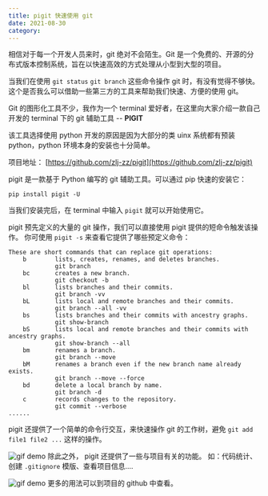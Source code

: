 ```yaml
---
title: pigit 快速使用 git
date: 2021-08-30
category:
---
```


相信对于每一个开发人员来时，git 绝对不会陌生。Git 是一个免费的、开源的分布式版本控制系统，旨在以快速高效的方式处理从小型到大型的项目。

当我们在使用 `git status` `git branch` 这些命令操作 git 时，有没有觉得不够快。这个是否我么可以借助一些第三方的工具来帮助我们快速、方便的使用 git。

Git 的图形化工具不少，我作为一个 terminal 爱好者，在这里向大家介绍一款自己开发的 terminal 下的 git 辅助工具 -- **PIGIT**

该工具选择使用 python 开发的原因是因为大部分的类 uinx 系统都有预装 python，python 环境本身的安装也十分简单。

项目地址： [https://github.com/zlj-zz/pigit](https://github.com/zlj-zz/pigit)

pigit 是一款基于 Python 编写的 git 辅助工具。可以通过 pip 快速的安装它：

```shell
pip install pigit -U
```

当我们安装完后，在 terminal 中输入 `pigit` 就可以开始使用它。

pigit 预先定义的大量的 git 操作，我们可以直接使用 pigit 提供的短命令触发该操作。 你可使用 `pigit -s` 来查看它提供了哪些预定义命令：

```
These are short commands that can replace git operations:
    b        lists, creates, renames, and deletes branches.
             git branch
    bc       creates a new branch.
             git checkout -b
    bl       lists branches and their commits.
             git branch -vv
    bL       lists local and remote branches and their commits.
             git branch --all -vv
    bs       lists branches and their commits with ancestry graphs.
             git show-branch
    bS       lists local and remote branches and their commits with ancestry graphs.
             git show-branch --all
    bm       renames a branch.
             git branch --move
    bM       renames a branch even if the new branch name already exists.
             git branch --move --force
    bd       delete a local branch by name.
             git branch -d
    c        records changes to the repository.
             git commit --verbose
......
```

pigit 还提供了一个简单的命令行交互，来快速操作 git 的工作树，避免 `git add file1 file2 ...` 这样的操作。

![gif demo](https://img-blog.csdnimg.cn/86ebb5be34b1443e95f2a4b597a7f3b4.gif#pic_center)
除此之外， pigit 还提供了一些与项目有关的功能。 如：代码统计、创建 `.gitignore` 模版、查看项目信息....

![gif demo](https://img-blog.csdnimg.cn/23fb83dfabc64f0eb654050f446369f6.gif#pic_center)
更多的用法可以到项目的 github 中查看。
